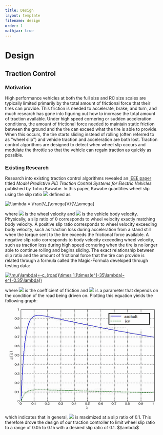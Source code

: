 ```yaml
---
title: Design
layout: template
filename: design
order: 1
mathjax: true
--- 
```


# Design

## Traction Control

### Motivation
High performance vehicles at both the full size and RC size scales are typically limited primarily by the total amount of frictional force that their tires can provide. This friction is needed to accelerate, brake, and turn, and much research has gone into figuring out how to increase the total amount of traction available. Under high speed cornering or sudden acceleration conditions, the amount of frictional force needed to maintain static friction between the ground and the tire can exceed what the tire is able to provide. When this occurs, the tire starts sliding instead of rolling (often referred to as "wheel slip") and vehicle traction and acceleration are both lost. Traction control algorithms are designed to detect when wheel slip occurs and modulate the throttle so that the vehicle can regain traction as quickly as possible.

### Existing Research
Research into existing traction control algorithms revealed an [IEEE paper](https://ieeexplore-ieee-org.libproxy.berkeley.edu/document/6402343) titled *Model Predictive PID Traction Control Systems for Electric Vehicles* published by Tohru Kawabe. In this paper, Kawabe quantifies wheel slip using the slip ratio <img src="https://render.githubusercontent.com/render/math?math=\lambda"> defined as
<p><img src="https://latex.codecogs.com/gif.latex?\fn_phv&space;\lambda&space;=&space;\frac{V_{\omega}V}{V_\omega}" title="\lambda = \frac{V_{\omega}V}{V_\omega}" style="display:block; margin: 0 auto" /></p>
where <img src="https://render.githubusercontent.com/render/math?math=V_{\omega}"> is the wheel velocity and <img src="https://render.githubusercontent.com/render/math?math=V"> is the vehicle body velocity. Physically, a slip ratio of 0 corresponds to wheel velocity exactly matching body velocity. A positive slip ratio corresponds to wheel velocity exceeding body velocity, such as traction loss during acceleration from a stand still when the torque sent to the tire exceeds the frictional force available. A negative slip ratio corresponds to body velocity exceeding wheel velocity, such as traction loss during high speed cornering when the tire is no longer able to continue rolling and begins sliding.
The exact relationship between slip ratio and the amount of frictional force that the tire can provide is related through a formula called the Magic-Formula developed through testing data:
<p><a href="https://www.codecogs.com/eqnedit.php?latex=\mu(\lambda)=-c_{road}\times&space;1.1\times(e^{-35\lambda}-e^{-0.35\lambda})" target="_blank"><img src="https://latex.codecogs.com/gif.latex?\mu(\lambda)=-c_{road}\times&space;1.1\times(e^{-35\lambda}-e^{-0.35\lambda})" title="\mu(\lambda)=-c_{road}\times 1.1\times(e^{-35\lambda}-e^{-0.35\lambda})" /></a> </p>
where <img src="https://render.githubusercontent.com/render/math?math=\mu"> is the coefficient of friction and <img src="https://render.githubusercontent.com/render/math?math=c_{road}"> is a parameter that depends on the condition of the road being driven on.
Plotting this equation yields the following graph:
<p><img src="images/magicformula.gif" width="480" height="auto" style="display:block; margin: 0 auto" ></p>
which indicates that in general, <img src="https://render.githubusercontent.com/render/math?math=V_{\lambda}"> is maximized at a slip ratio of 0.1. This therefore drove the design of our traction controller to limit wheel slip ratio to a range of 0.05 to 0.15 with a desired slip ratio of 0.1. 
$\lambda$ 